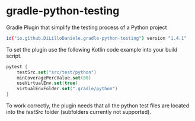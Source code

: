 # gradle-python-testing
Gradle Plugin that simplify the testing process of a Python project
```bash
id("io.github.DiLilloDaniele.gradle-python-testing") version "1.4.1"
```
To set the plugin use the following Kotlin code example into your build script.
```kotlin
pytest {
    testSrc.set("src/test/python")
    minCoveragePercValue.set(80)
    useVirtualEnv.set(true)
    virtualEnvFolder.set(".gradle/python")
}
```
To work correctly, the plugin needs that all the python test files are located 
into the <i> testSrc </i> folder (subfolders currently not supported).
